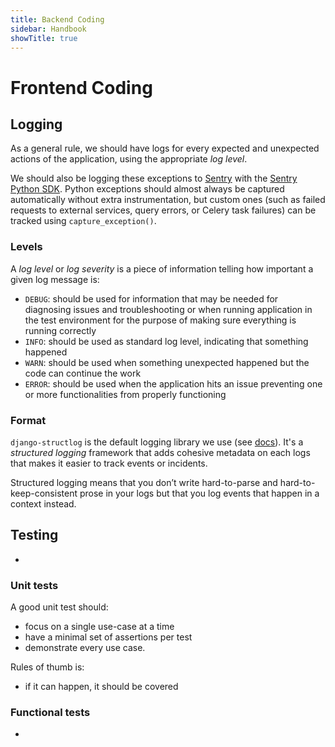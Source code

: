 ```yaml
---
title: Backend Coding
sidebar: Handbook
showTitle: true
---
```


# Frontend Coding

## Logging
As a general rule, we should have logs for every expected and unexpected actions of the application, using the appropriate _log level_.

We should also be logging these exceptions to [Sentry](https://sentry.io/organizations/posthog2/issues/) with the [Sentry Python SDK](https://docs.sentry.io/platforms/python/). Python exceptions should almost always be captured automatically without extra instrumentation, but custom ones (such as failed requests to external services, query errors, or Celery task failures) can be tracked using `capture_exception()`.

### Levels
A _log level_ or _log severity_ is a piece of information telling how important a given log message is:

* `DEBUG`: should be used for information that may be needed for diagnosing issues and troubleshooting or when running application
in the test environment for the purpose of making sure everything is running correctly
* `INFO`: should be used as standard log level, indicating that something happened
* `WARN`: should be used when something unexpected happened but the code can continue the work
* `ERROR`: should be used when the application hits an issue preventing one or more functionalities from properly functioning

### Format
`django-structlog` is the default logging library we use (see [docs](https://django-structlog.readthedocs.io/en/latest/)).
It's a _structured logging_ framework that adds cohesive metadata on each logs that makes it easier to track events or incidents.

Structured logging means that you don’t write hard-to-parse and hard-to-keep-consistent prose in your logs
but that you log events that happen in a context instead.


## Testing
* 

### Unit tests

A good unit test should:
* focus on a single use-case at a time
* have a minimal set of assertions per test
* demonstrate every use case. 
  
Rules of thumb is: 
* if it can happen, it should be covered

### Functional tests
* 
